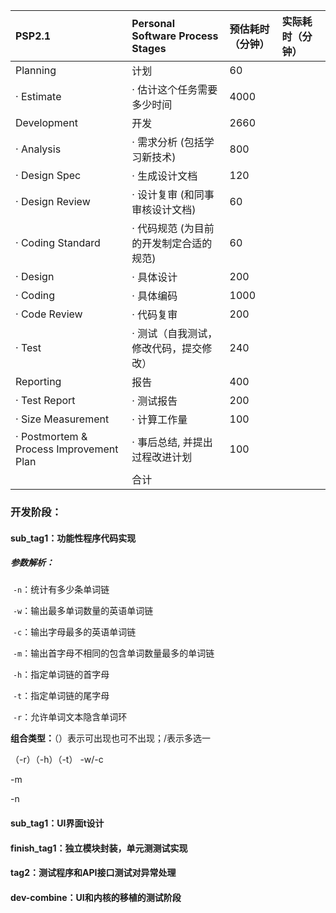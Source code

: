 

| **PSP2.1**                              | **Personal Software Process Stages**    | **预估耗时（分钟）** | **实际耗时（分钟）** |
| :-------------------------------------- | :-------------------------------------- | :------------------- | :------------------- |
| Planning                                | 计划                                    | 60                   |                      |
| · Estimate                              | · 估计这个任务需要多少时间              | 4000                 |                      |
| Development                             | 开发                                    | 2660                 |                      |
| · Analysis                              | · 需求分析 (包括学习新技术)             | 800                  |                      |
| · Design Spec                           | · 生成设计文档                          | 120                  |                      |
| · Design Review                         | · 设计复审 (和同事审核设计文档)         | 60                   |                      |
| · Coding Standard                       | · 代码规范 (为目前的开发制定合适的规范) | 60                   |                      |
| · Design                                | · 具体设计                              | 200                  |                      |
| · Coding                                | · 具体编码                              | 1000                 |                      |
| · Code Review                           | · 代码复审                              | 200                  |                      |
| · Test                                  | · 测试（自我测试，修改代码，提交修改）  | 240                  |                      |
| Reporting                               | 报告                                    | 400                  |                      |
| · Test Report                           | · 测试报告                              | 200                  |                      |
| · Size Measurement                      | · 计算工作量                            | 100                  |                      |
| · Postmortem & Process Improvement Plan | · 事后总结, 并提出过程改进计划          | 100                  |                      |
|                                         | 合计                                    |                      |                      |



### 开发阶段：

#### sub_tag1：功能性程序代码实现

##### 参数解析：

​	`-n`：统计有多少条单词链

​	`-w`：输出最多单词数量的英语单词链

​	`-c`：输出字母最多的英语单词链

​	`-m`：输出首字母不相同的包含单词数量最多的单词链

​	`-h`：指定单词链的首字母

​	`-t`：指定单词链的尾字母

​	`-r`：允许单词文本隐含单词环

**组合类型：**（）表示可出现也可不出现；/表示多选一

（-r）（-h）（-t） -w/-c

   -m

   -n



#### sub_tag1：UI界面t设计

#### finish_tag1：独立模块封装，单元测测试实现

#### tag2：测试程序和API接口测试对异常处理

#### dev-combine：UI和内核的移植的测试阶段